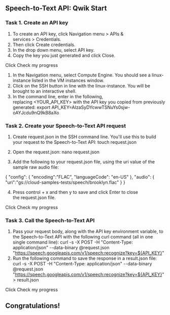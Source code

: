 ## Speech-to-Text API: Qwik Start

### Task 1. Create an API key

1. To create an API key, click Navigation menu > APIs & services > Credentials. 
2. Then click Create credentials. 
3. In the drop down menu, select API key. 
4. Copy the key you just generated and click Close.

Click Check my progress 

1. In the Navigation menu, select Compute Engine. You should see a linux-instance listed in the VM instances window. 
2. Click on the SSH button in line with the linux-instance. You will be brought to an interactive shell. 
3. In the command line, enter in the following, replacing <YOUR_API_KEY> with the API key you copied from previously generated: 
export API_KEY=AIzaSyDYcwwTSNuYs0sjw-oAYJcdu9nQ9kB8aXo

### Task 2. Create your Speech-to-Text API request

1. Create request.json in the SSH command line. You'll use this to build your request to the Speech-to-Text API:
touch request.json

2. Open the request.json:
nano request.json

3. Add the following to your request.json file, using the uri value of the sample raw audio file:

{
  "config": {
      "encoding":"FLAC",
      "languageCode": "en-US"
  },
  "audio": {
      "uri":"gs://cloud-samples-tests/speech/brooklyn.flac"
  }
}

4. Press control + x and then y to save and click Enter to close the request.json file.

Click Check my progress

### Task 3. Call the Speech-to-Text API

1. Pass your request body, along with the API key environment variable, to the Speech-to-Text API with the following curl command (all in one single command line):
curl -s -X POST -H "Content-Type: application/json" --data-binary @request.json \
"https://speech.googleapis.com/v1/speech:recognize?key=${API_KEY}"
2. Run the following command to save the response in a result.json file:
curl -s -X POST -H "Content-Type: application/json" --data-binary @request.json \
"https://speech.googleapis.com/v1/speech:recognize?key=${API_KEY}" > result.json

Click Check my progress 

## Congratulations!

